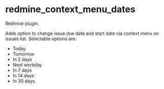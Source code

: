 # redmine_context_menu_dates

Redmine plugin.

Adds option to change issue due date and start date via context menu on issues list. Selectable options are:

-   Today
-   Tomorrow
-   In 2 days
-   Next workday
-   In 7 days
-   In 14 days
-   In 30 days
